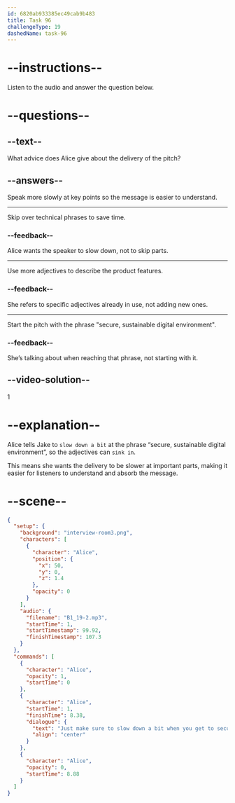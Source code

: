```yaml
---
id: 6820ab933385ec49cab9b483
title: Task 96
challengeType: 19
dashedName: task-96
---
```


<!-- (Audio) Alice: Just make sure to slow down a bit when you get to “secure, sustainable digital environment” to let those adjectives sink in. -->

# --instructions--

Listen to the audio and answer the question below.

# --questions--

## --text--

What advice does Alice give about the delivery of the pitch?

## --answers--

Speak more slowly at key points so the message is easier to understand.

---

Skip over technical phrases to save time.

### --feedback--

Alice wants the speaker to slow down, not to skip parts.

---

Use more adjectives to describe the product features.

### --feedback--

She refers to specific adjectives already in use, not adding new ones.

---

Start the pitch with the phrase "secure, sustainable digital environment".

### --feedback--

She’s talking about when reaching that phrase, not starting with it.

## --video-solution--

1

# --explanation--

Alice tells Jake to `slow down a bit` at the phrase “secure, sustainable digital environment”, so the adjectives can `sink in`.

This means she wants the delivery to be slower at important parts, making it easier for listeners to understand and absorb the message.

# --scene--

```json
{
  "setup": {
    "background": "interview-room3.png",
    "characters": [
      {
        "character": "Alice",
        "position": {
          "x": 50,
          "y": 0,
          "z": 1.4
        },
        "opacity": 0
      }
    ],
    "audio": {
      "filename": "B1_19-2.mp3",
      "startTime": 1,
      "startTimestamp": 99.92,
      "finishTimestamp": 107.3
    }
  },
  "commands": [
    {
      "character": "Alice",
      "opacity": 1,
      "startTime": 0
    },
    {
      "character": "Alice",
      "startTime": 1,
      "finishTime": 8.38,
      "dialogue": {
        "text": "Just make sure to slow down a bit when you get to secure, sustainable digital environment to let those adjectives sink in.",
        "align": "center"
      }
    },
    {
      "character": "Alice",
      "opacity": 0,
      "startTime": 8.88
    }
  ]
}
```
